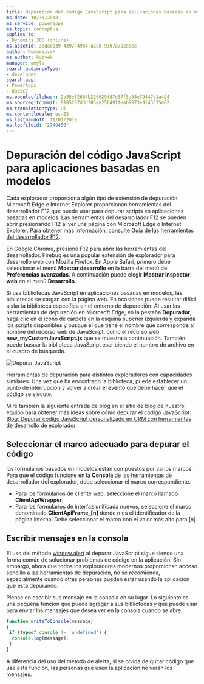 ```yaml
---
title: Depuración del código JavaScript para aplicaciones basadas en modelos | MicrosoftDocs
ms.date: 10/31/2018
ms.service: powerapps
ms.topic: conceptual
applies_to:
- Dynamics 365 (online)
ms.assetid: 3edad039-4397-4984-a29b-9307a7a2aaee
author: KumarVivek
ms.author: kvivek
manager: amyla
search.audienceType:
- developer
search.app:
- PowerApps
- D365CE
ms.openlocfilehash: 2b95ef2604b226629f87e37f5a54e79447d1a494
ms.sourcegitcommit: 8185f87dddf05ee256491feab9873e9143535e02
ms.translationtype: HT
ms.contentlocale: es-ES
ms.lasthandoff: 11/01/2019
ms.locfileid: "2749450"
---
```

# <a name="debug-your-javascript-code-for-model-driven-apps"></a>Depuración del código JavaScript para aplicaciones basadas en modelos



Cada explorador proporciona algún tipo de extensión de depuración. Microsoft Edge e Internet Explorer proporcionan herramientas del desarrollador F12 que puede usar para depurar scripts en aplicaciones basadas en modelos. Las herramientas del desarrollador F12 se pueden abrir presionando F12 al ver una página con Microsoft Edge o Internet Explorer. Para obtener más información, consulte [Guía de las herramientas del desarrollador F12](https://docs.microsoft.com/microsoft-edge/f12-devtools-guide).

En Google Chrome, presione F12 para abrir las herramientas del desarrollador. Firebug es una popular extensión de explorador para desarrollo web con Mozilla Firefox. En Apple Safari, primero debe seleccionar el menú **Mostrar desarrollo** en la barra del menú de **Preferencias avanzadas**. A continuación puede elegir **Mostrar inspector web** en el menú **Desarrollo**.

Si usa bibliotecas JavaScript en aplicaciones basadas en modelos, las bibliotecas se cargan con la página web. En ocasiones puede resultar difícil aislar la biblioteca específica en el entorno de depuración. Al usar las herramientas de depuración en Microsoft Edge, en la pestaña **Depurador**, haga clic en el icono de carpeta en la esquina superior izquierda y expanda los scripts disponibles y busque el que tiene el nombre que corresponde al nombre del recurso web de JavaScript, como el recurso web **new_myCustomJavaScript.js** que se muestra a continuación. También puede buscar la biblioteca JavaScript escribiendo el nombre de archivo en el cuadro de búsqueda.

![Depurar JavaScript](../media/form-script-debugging.png)

Herramientas de depuración para distintos exploradores con capacidades similares. Una vez que ha encontrado la biblioteca, puede establecer un punto de interrupción y volver a crear el evento que debe hacer que el código se ejecute.

Mire también la siguiente entrada de blog en el sitio de blog de nuestro equipo para obtener más ideas sobre cómo depurar el código JavaScript: [Blog: Depurar código JavaScript personalizado en CRM con herramientas de desarrollo de explorador](https://blogs.msdn.microsoft.com/crm/2015/11/29/debugging-custom-javascript-code-in-crm-using-browser-developer-tools/).

## <a name="select-appropriate-frame-to-debug-your-code"></a>Seleccionar el marco adecuado para depurar el código

los formularios basados en modelos están compuestos por varios marcos. Para que el código funcione en la **Consola** de las herramientas de desarrollador del explorador, debe seleccionar el marco correspondiente. 
- Para los formularios de cliente web, seleccione el marco llamado **ClientApiWrapper**. 
- Para los formularios de interfaz unificada nuevos, seleccione el marco denominado **ClientApiFrame_[n]** donde n es el identificador de la página interna. Debe seleccionar el marco con el valor más alto para [n].

## <a name="write-messages-to-the-console"></a>Escribir mensajes en la consola

El uso del método [window.alert](https://msdn.microsoft.com/library/ms535933(v=vs.85).aspx) al depurar JavaScript sigue siendo una forma común de solucionar problemas de código en la aplicación. Sin embargo, ahora que todos los exploradores modernos proporcionan acceso sencillo a las herramientas de depuración, no se recomienda, especialmente cuando otras personas pueden estar usando la aplicación que está depurando.

Piense en escribir sus mensaje en la consola en su lugar. Lo siguiente es una pequeña función que puede agregar a sus bibliotecas y que puede usar para enviar los mensajes que desea ver en la consola cuando se abre.

```JavaScript
function writeToConsole(message)
{
 if (typeof console != 'undefined') {
  console.log(message);
 }
}
```

A diferencia del uso del método de alerta, si se olvida de quitar código que use esta función, las personas que usen la aplicación no verán los mensajes.
